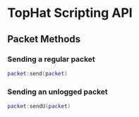 # TopHat Scripting API
## Packet Methods

### Sending a regular packet
```lua
packet:send(packet)
```

### Sending an unlogged packet
```lua
packet:sendU(packet)
```